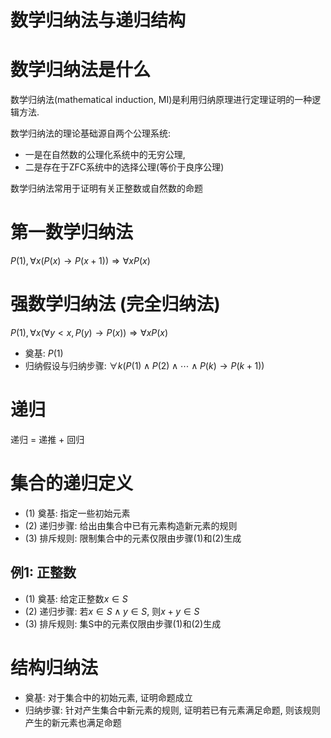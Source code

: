 # 数学归纳法与递归结构

# 数学归纳法是什么

数学归纳法(mathematical induction, MI)是利用归纳原理进行定理证明的一种逻辑方法.

数学归纳法的理论基础源自两个公理系统: 
* 一是在自然数的公理化系统中的无穷公理,
* 二是存在于ZFC系统中的选择公理(等价于良序公理)

数学归纳法常用于证明有关正整数或自然数的命题

# 第一数学归纳法

$P(1),\forall x(P(x)\to P(x+1)) \Rightarrow \forall xP(x)$

# 强数学归纳法 (完全归纳法)

$P(1),\forall x(\forall y<x,P(y)\to P(x)) \Rightarrow \forall xP(x)$

* 奠基: $P(1)$
* 归纳假设与归纳步骤: $\forall k(P(1)\land P(2)\land \cdots \land P(k)\to P(k+1))$


# 递归

递归 = 递推 + 回归

# 集合的递归定义

* (1) 奠基: 指定一些初始元素
* (2) 递归步骤: 给出由集合中已有元素构造新元素的规则
* (3) 排斥规则: 限制集合中的元素仅限由步骤(1)和(2)生成

## 例1: 正整数

* (1) 奠基: 给定正整数$x\in S$
* (2) 递归步骤: 若$x\in S \land y \in S$, 则$x+y\in S$
* (3) 排斥规则: 集S中的元素仅限由步骤(1)和(2)生成


# 结构归纳法

* 奠基: 对于集合中的初始元素, 证明命题成立
* 归纳步骤: 针对产生集合中新元素的规则, 证明若已有元素满足命题, 则该规则产生的新元素也满足命题